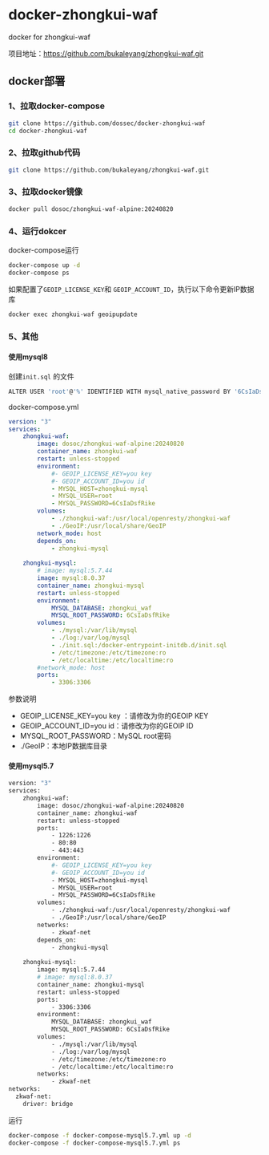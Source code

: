 # docker-zhongkui-waf
docker for zhongkui-waf

项目地址：https://github.com/bukaleyang/zhongkui-waf.git

## docker部署

### 1、拉取docker-compose

```bash
git clone https://github.com/dossec/docker-zhongkui-waf
cd docker-zhongkui-waf
```

### 2、拉取github代码

```bash
git clone https://github.com/bukaleyang/zhongkui-waf.git
```

### 3、拉取docker镜像

```bash
docker pull dosoc/zhongkui-waf-alpine:20240820
```

### 4、运行dokcer

docker-compose运行

```bash
docker-compose up -d
docker-compose ps
```

如果配置了`GEOIP_LICENSE_KEY`和 `GEOIP_ACCOUNT_ID`，执行以下命令更新IP数据库

```bash
docker exec zhongkui-waf geoipupdate
```

### 5、其他

#### 使用mysql8

创建`init.sql` 的文件

```bash
ALTER USER 'root'@'%' IDENTIFIED WITH mysql_native_password BY '6CsIaDsfRike';
```

docker-compose.yml

```yaml
version: "3"
services:
    zhongkui-waf:
        image: dosoc/zhongkui-waf-alpine:20240820
        container_name: zhongkui-waf
        restart: unless-stopped
        environment:
            #- GEOIP_LICENSE_KEY=you key
            #- GEOIP_ACCOUNT_ID=you id
            - MYSQL_HOST=zhongkui-mysql
            - MYSQL_USER=root
            - MYSQL_PASSWORD=6CsIaDsfRike
        volumes:
            - ./zhongkui-waf:/usr/local/openresty/zhongkui-waf
            - ./GeoIP:/usr/local/share/GeoIP
        network_mode: host
        depends_on:
            - zhongkui-mysql
        
    zhongkui-mysql:
        # image: mysql:5.7.44
        image: mysql:8.0.37
        container_name: zhongkui-mysql
        restart: unless-stopped
        environment:
            MYSQL_DATABASE: zhongkui_waf
            MYSQL_ROOT_PASSWORD: 6CsIaDsfRike
        volumes:
            - ./mysql:/var/lib/mysql
            - ./log:/var/log/mysql
            - ./init.sql:/docker-entrypoint-initdb.d/init.sql
            - /etc/timezone:/etc/timezone:ro
            - /etc/localtime:/etc/localtime:ro
        #network_mode: host
        ports:
            - 3306:3306
```

参数说明

- GEOIP_LICENSE_KEY=you key ：请修改为你的GEOIP KEY
- GEOIP_ACCOUNT_ID=you id：请修改为你的GEOIP ID
- MYSQL_ROOT_PASSWORD：MySQL root密码
- ./GeoIP：本地IP数据库目录

#### 使用mysql5.7

```bash
version: "3"
services:
    zhongkui-waf:
        image: dosoc/zhongkui-waf-alpine:20240820
        container_name: zhongkui-waf
        restart: unless-stopped
        ports:
            - 1226:1226
            - 80:80
            - 443:443
        environment:
            #- GEOIP_LICENSE_KEY=you key
            #- GEOIP_ACCOUNT_ID=you id
            - MYSQL_HOST=zhongkui-mysql
            - MYSQL_USER=root
            - MYSQL_PASSWORD=6CsIaDsfRike
        volumes:
            - ./zhongkui-waf:/usr/local/openresty/zhongkui-waf
            - ./GeoIP:/usr/local/share/GeoIP
        networks:
            - zkwaf-net
        depends_on:
            - zhongkui-mysql
        
    zhongkui-mysql:
        image: mysql:5.7.44
        # image: mysql:8.0.37
        container_name: zhongkui-mysql
        restart: unless-stopped
        ports:
            - 3306:3306
        environment:
            MYSQL_DATABASE: zhongkui_waf
            MYSQL_ROOT_PASSWORD: 6CsIaDsfRike
        volumes:
            - ./mysql:/var/lib/mysql
            - ./log:/var/log/mysql
            - /etc/timezone:/etc/timezone:ro
            - /etc/localtime:/etc/localtime:ro
        networks:
            - zkwaf-net
networks:
  zkwaf-net:
    driver: bridge
```

运行

```bash
docker-compose -f docker-compose-mysql5.7.yml up -d
docker-compose -f docker-compose-mysql5.7.yml ps
```

